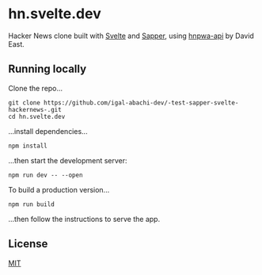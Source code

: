 # hn.svelte.dev

Hacker News clone built with [Svelte](https://svelte.dev) and [Sapper](https://sapper.svelte.dev), using [hnpwa-api](https://github.com/davideast/hnpwa-api) by David East.


## Running locally

Clone the repo...

```
git clone https://github.com/igal-abachi-dev/-test-sapper-svelte-hackernews-.git
cd hn.svelte.dev
```

...install dependencies...

```
npm install
```

...then start the development server:

```
npm run dev -- --open
```

To build a production version...

```
npm run build
```

...then follow the instructions to serve the app.


## License

[MIT](LICENSE)
